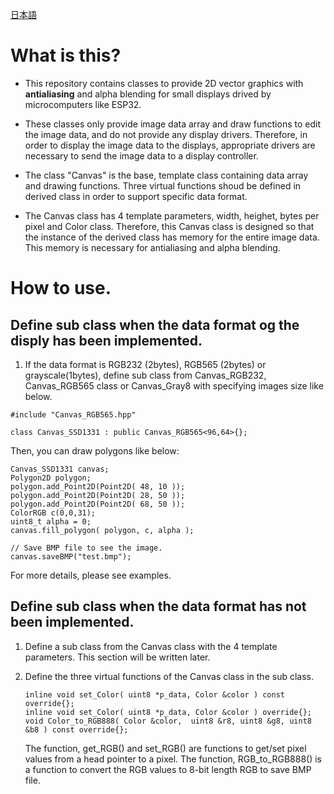[日本語](ReadMe_ja.md)
# What is this?
- This repository contains classes to provide 2D vector graphics with __antialiasing__
and alpha blending for small displays drived by microcomputers like ESP32. 

- These classes only provide image data array and draw functions to edit the image data, 
and do not provide any display drivers. 
Therefore, in order to display the image data to the displays, appropriate drivers are necessary 
to send the image data to a display controller.

- The class "Canvas" is the base, template class containing data array and 
drawing functions. Three virtual functions shoud be defined in derived class 
in order to support specific data format.

- The Canvas class has 4 template parameters, width, heighet, bytes per pixel and Color class. 
Therefore, this Canvas class is designed so that the instance of the derived
class has memory for the entire image data. 
This memory is necessary for antialiasing and alpha blending.


# How to use.
## Define sub class when the data format og the disply has been implemented.
1. If the data format is RGB232 (2bytes), RGB565 (2bytes) or grayscale(1bytes), define sub class from 
Canvas_RGB232, Canvas_RGB565 class or Canvas_Gray8 with specifying images size like below. 
```
#include "Canvas_RGB565.hpp"

class Canvas_SSD1331 : public Canvas_RGB565<96,64>{};
```
Then, you can draw polygons like below:
```
Canvas_SSD1331 canvas;
Polygon2D polygon;
polygon.add_Point2D(Point2D( 48, 10 ));
polygon.add_Point2D(Point2D( 28, 50 ));
polygon.add_Point2D(Point2D( 68, 50 ));
ColorRGB c(0,0,31);
uint8_t alpha = 0;
canvas.fill_polygon( polygon, c, alpha );

// Save BMP file to see the image.
canvas.saveBMP("test.bmp");
```
For more details, please see examples.

## Define sub class when the data format has not been implemented.
1. Define a sub class from the Canvas class with the 4 template parameters.
    This section will be written later.
    
1. Define the three virtual functions of the Canvas class in the sub class.
    ```
    inline void set_Color( uint8 *p_data, Color &color ) const override{};
    inline void set_Color( uint8 *p_data, Color &color ) override{};
    void Color_to_RGB888( Color &color,  uint8 &r8, uint8 &g8, uint8 &b8 ) const override{};
    ```
    The function, get_RGB() and set_RGB() are functions to get/set pixel values from a head pointer to a pixel.
    The function, RGB_to_RGB888() is a function to convert the RGB values to 8-bit length RGB to save BMP file.
    
## 
